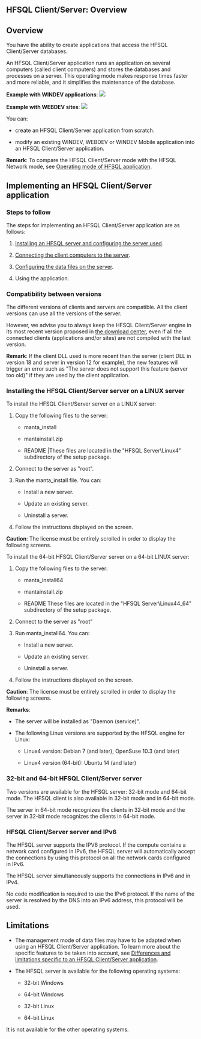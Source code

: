 
## HFSQL Client/Server: Overview
			



<a name="NOTE1"></a>
<a name="NOTE1_1"></a>


## Overview
<a name="overview_ELTTEXTE000202"></a>
You have the ability to create applications that access the HFSQL Client/Server databases.

An HFSQL Client/Server application runs an application on several computers (called client computers) and stores the databases and processes on a server. This operating mode makes response times faster and more reliable, and it simplifies the maintenance of the database.



**Example with WINDEV applications**: ![](https://doc.pcsoft.fr/en-US/images/image.awp?langid=3&name=P3-HFSQL-Client-Serveur.gif)


**Example with WEBDEV sites**: ![](https://doc.pcsoft.fr/en-US/images/image.awp?langid=3&name=P5-HFSQL-Client-Serveur.gif)


You can:

- create an HFSQL Client/Server application from scratch.

- modify an existing WINDEV, WEBDEV or WINDEV Mobile application into an HFSQL Client/Server application.




**Remark**: To compare the HFSQL Client/Server mode with the HFSQL Network mode, see [Operating mode of HFSQL application](../WDLang4/3044303.md).

<a name="NOTE2"></a>
<a name="NOTE2_1"></a>


## Implementing an HFSQL Client/Server application
<a name="implementing_hfsql_clientserver_application_ELTTEXTE000232"></a>


### Steps to follow
<a name="steps_follow_ELTPARAGRAPHE000038"></a>

The steps for implementing an HFSQL Client/Server application are as follows: 

1. [Installing an HFSQL server and configuring the server used](../WDLang4/3044304.md).

2. [Connecting the client computers to the server](../WDLang4/3044301.md).

3. [Configuring the data files on the server](../WDLang4/3044305.md).

4. Using the application.



<a name="NOTE2_2"></a>


### Compatibility between versions
<a name="compatibility_between_versions_ELTPARAGRAPHE000056"></a>

The different versions of clients and servers are compatible. All the client versions can use all the versions of the server.

However, we advise you to always keep the HFSQL Client/Server engine in its most recent version proposed in [the download center](https://www.windev.com/ts/download/index.html), even if all the connected clients (applications and/or sites) are not compiled with the last version.

**Remark**: If the client DLL used is more recent than the server (client DLL in version 18 and server in version 12 for example), the new features will trigger an error such as "The server does not support this feature (server too old)" if they are used by the client application.
<a name="NOTE2_3"></a>


### Installing the HFSQL Client/Server server on a LINUX server
<a name="installing_the_hfsql_clientserver_server_linux_server_ELTPARAGRAPHE000070"></a>

To install the HFSQL Client/Server server on a LINUX server: 

1. Copy the following files to the server: 

	- manta_install 

	- mantainstall.zip 

	- README
			|These files are located in the "HFSQL Server\\Linux4" subdirectory of the setup package. 




2. Connect to the server as "root".

3. Run the manta_install file. You can: 

	- Install a new server.

	- Update an existing server. 

	- Uninstall a server.




4. Follow the instructions displayed on the screen. 


**Caution**: The license must be entirely scrolled in order to display the following screens. 



To install the 64-bit HFSQL Client/Server server on a 64-bit LINUX server: 

1. Copy the following files to the server: 

	- manta_install64

	- mantainstall.zip 

	- README
			These files are located in the "HFSQL Server\\Linux44_64" subdirectory of the setup package. 




2. Connect to the server as "root"

3. Run manta_install64. You can: 

	- Install a new server.

	- Update an existing server. 

	- Uninstall a server.




4. Follow the instructions displayed on the screen. 




**Caution**: The license must be entirely scrolled in order to display the following screens. 

**Remarks**: 

- The server will be installed as "Daemon (service)". 

- The following Linux versions are supported by the HFSQL engine for Linux: 

	- Linux4 version: Debian 7 (and later), OpenSuse 10.3 (and later)

	- Linux4 version (64-bit): Ubuntu 14 (and later)






<a name="NOTE2_4"></a>


### 32-bit and 64-bit HFSQL Client/Server server
<a name="32bit_and_64bit_hfsql_clientserver_server_ELTPARAGRAPHE000122"></a>

Two versions are available for the HFSQL server: 32-bit mode and 64-bit mode. The HFSQL client is also available in 32-bit mode and in 64-bit mode.

The server in 64-bit mode recognizes the clients in 32-bit mode and the server in 32-bit mode recognizes the clients in 64-bit mode.




### HFSQL Client/Server server and IPv6
<a name="hfsql_clientserver_server_and_ipv6_ELTPARAGRAPHE000132"></a>

The HFSQL server supports the IPV6 protocol. If the compute contains a network card configured in IPv6, the HFSQL server will automatically accept  the connections by using this protocol on all the network cards configured in IPv6.

The HFSQL server simultaneously supports the connections in IPv6 and in IPv4.

No code modification is required to use the IPv6 protocol. If the name of the server is resolved by the DNS into an IPv6 address, this protocol will be used.

<a name="NOTE3"></a>
<a name="NOTE3_1"></a>


## Limitations
<a name="limitations_ELTTEXTE000280"></a>


- The management mode of data files may have to be adapted when using an HFSQL Client/Server application. To learn more about the specific features to be taken into account, see [Differences and limitations specific to an HFSQL Client/Server application](../WDLang4/3044302.md).

- The HFSQL server is available for the following operating systems:

	- 32-bit Windows

	- 64-bit Windows

	- 32-bit Linux

	- 64-bit Linux


 It is not available for the other operating systems. 





